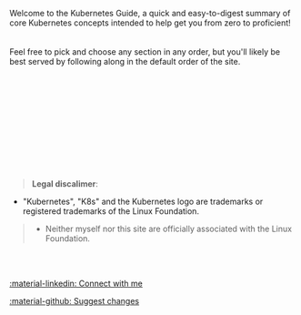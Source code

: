 Welcome to the Kubernetes Guide, a quick and easy-to-digest summary of core Kubernetes concepts intended to help get you from zero to proficient!  
<br/><br/>
Feel free to pick and choose any section in any order, but you'll likely be best served by following along in the default order of the site.
<br><br><br>

<br/><br/><br/><br/><br/><br/><br/><br/>
> **Legal discalimer**:  
>  
> 
* "Kubernetes", "K8s" and the Kubernetes logo are trademarks or registered trademarks of the Linux Foundation.  
>  
> * Neither myself nor this site are officially associated with the Linux Foundation. 

<br><br>

[:material-linkedin: Connect with me](https://www.linkedin.com/in/aaronbraundmeier/)

[:material-github: Suggest changes](https://github.com/Braundo/kubernetes-guide)